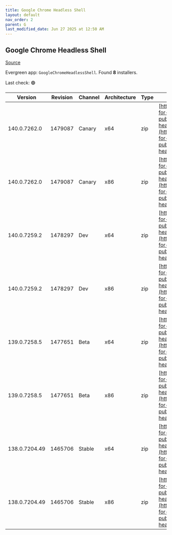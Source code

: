 ```yaml
---
title: Google Chrome Headless Shell
layout: default
nav_order: 2
parent: G
last_modified_date: Jun 27 2025 at 12:50 AM
---
```


## Google Chrome Headless Shell

[Source](https://googlechromelabs.github.io/chrome-for-testing/)

Evergreen app: `GoogleChromeHeadlessShell`. Found **8** installers.

Last check: 🟢

| Version       | Revision | Channel | Architecture | Type | URI                                                                                                                                                                                                                          |
| ------------- | -------- | ------- | ------------ | ---- | ---------------------------------------------------------------------------------------------------------------------------------------------------------------------------------------------------------------------------- |
| 140.0.7262.0  | 1479087  | Canary  | x64          | zip  | [https://storage.googleapis.com/chrome-for-testing-public/140.0.7262.0/win64/chrome-headless-shell-win64.zip](https://storage.googleapis.com/chrome-for-testing-public/140.0.7262.0/win64/chrome-headless-shell-win64.zip)   |
| 140.0.7262.0  | 1479087  | Canary  | x86          | zip  | [https://storage.googleapis.com/chrome-for-testing-public/140.0.7262.0/win32/chrome-headless-shell-win32.zip](https://storage.googleapis.com/chrome-for-testing-public/140.0.7262.0/win32/chrome-headless-shell-win32.zip)   |
| 140.0.7259.2  | 1478297  | Dev     | x64          | zip  | [https://storage.googleapis.com/chrome-for-testing-public/140.0.7259.2/win64/chrome-headless-shell-win64.zip](https://storage.googleapis.com/chrome-for-testing-public/140.0.7259.2/win64/chrome-headless-shell-win64.zip)   |
| 140.0.7259.2  | 1478297  | Dev     | x86          | zip  | [https://storage.googleapis.com/chrome-for-testing-public/140.0.7259.2/win32/chrome-headless-shell-win32.zip](https://storage.googleapis.com/chrome-for-testing-public/140.0.7259.2/win32/chrome-headless-shell-win32.zip)   |
| 139.0.7258.5  | 1477651  | Beta    | x64          | zip  | [https://storage.googleapis.com/chrome-for-testing-public/139.0.7258.5/win64/chrome-headless-shell-win64.zip](https://storage.googleapis.com/chrome-for-testing-public/139.0.7258.5/win64/chrome-headless-shell-win64.zip)   |
| 139.0.7258.5  | 1477651  | Beta    | x86          | zip  | [https://storage.googleapis.com/chrome-for-testing-public/139.0.7258.5/win32/chrome-headless-shell-win32.zip](https://storage.googleapis.com/chrome-for-testing-public/139.0.7258.5/win32/chrome-headless-shell-win32.zip)   |
| 138.0.7204.49 | 1465706  | Stable  | x64          | zip  | [https://storage.googleapis.com/chrome-for-testing-public/138.0.7204.49/win64/chrome-headless-shell-win64.zip](https://storage.googleapis.com/chrome-for-testing-public/138.0.7204.49/win64/chrome-headless-shell-win64.zip) |
| 138.0.7204.49 | 1465706  | Stable  | x86          | zip  | [https://storage.googleapis.com/chrome-for-testing-public/138.0.7204.49/win32/chrome-headless-shell-win32.zip](https://storage.googleapis.com/chrome-for-testing-public/138.0.7204.49/win32/chrome-headless-shell-win32.zip) |
